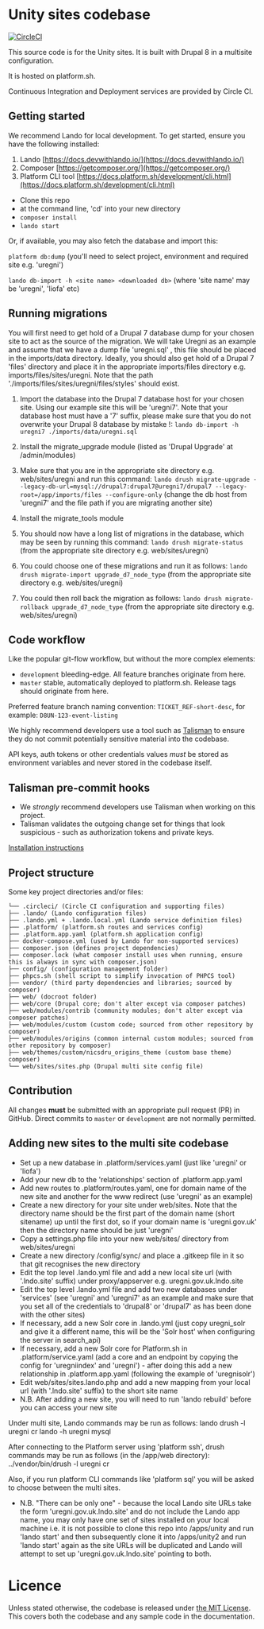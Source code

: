 # Unity sites codebase

[![CircleCI](https://circleci.com/gh/dof-dss/nicsdru_unity.svg?style=svg)](https://circleci.com/gh/dof-dss/nicsdru_unity)

This source code is for the Unity sites. It is built with Drupal 8 in a multisite configuration.

It is hosted on platform.sh.

Continuous Integration and Deployment services are provided by Circle CI.

## Getting started

We recommend Lando for local development. To get started, ensure you have the following installed:

1. Lando [https://docs.devwithlando.io/](https://docs.devwithlando.io/)
2. Composer [https://getcomposer.org/](https://getcomposer.org/)
3. Platform CLI tool [https://docs.platform.sh/development/cli.html](https://docs.platform.sh/development/cli.html)

- Clone this repo
- at the command line, 'cd' into your new directory
- `composer install`
- `lando start`

Or, if available, you may also fetch the database and import this:

`platform db:dump` (you'll need to select project, environment and required site e.g. 'uregni')

`lando db-import -h <site name> <downloaded db>` (where 'site name' may be 'uregni', 'liofa' etc)

## Running migrations

You will first need to get hold of a Drupal 7 database dump for your chosen site to act as the source of the migration.
We will take Uregni as an example and assume that we have a dump file 'uregni.sql' , this file should be placed in the
imports/data directory.
Ideally, you should also get hold of a Drupal 7 'files' directory and place it in the appropriate imports/files 
directory e.g. imports/files/sites/uregni. Note that the path './imports/files/sites/uregni/files/styles' should exist.

1. Import the database into the Drupal 7 database host for your chosen site. Using our example site this will be 'uregni7'. 
Note that your database host must have a '7' suffix, please make sure that you do not overwrite your Drupal 8 database by mistake !:
`lando db-import -h uregni7 ./imports/data/uregni.sql`

2. Install the migrate_upgrade module (listed as 'Drupal Upgrade' at /admin/modules)

3. Make sure that you are in the appropriate site directory e.g. web/sites/uregni and run this command:
`lando drush migrate-upgrade --legacy-db-url=mysql://drupal7:drupal7@uregni7/drupal7 --legacy-root=/app/imports/files --configure-only`
(change the db host from 'uregni7' and the file path if you are migrating another site)

4. Install the migrate_tools module

5. You should now have a long list of migrations in the database, which may be seen by running this command:
`lando drush migrate-status` (from the appropriate site directory e.g. web/sites/uregni)

6. You could choose one of these migrations and run it as follows:
`lando drush migrate-import upgrade_d7_node_type` (from the appropriate site directory e.g. web/sites/uregni)

7. You could then roll back the migration as follows:
`lando drush migrate-rollback upgrade_d7_node_type` (from the appropriate site directory e.g. web/sites/uregni)


## Code workflow

Like the popular git-flow workflow, but without the more complex elements:

- `development` bleeding-edge. All feature branches originate from here.
- `master` stable, automatically deployed to platform.sh. Release tags should originate from here.

Preferred feature branch naming convention: `TICKET_REF-short-desc`, for example: `D8UN-123-event-listing`

We highly recommend developers use a tool such as [Talisman](https://github.com/thoughtworks/talisman) to ensure they do not commit potentially sensitive material into the codebase.

API keys, auth tokens or other credentials values *must* be stored as environment variables and never stored in the codebase itself.

## Talisman pre-commit hooks

- We *strongly* recommend developers use Talisman when working on this project.
- Talisman validates the outgoing change set for things that look suspicious - such as authorization tokens and private keys.

[Installation instructions](https://github.com/thoughtworks/talisman/#installation-as-a-global-hook-template)

## Project structure

Some key project directories and/or files:

```
└── .circleci/ (Circle CI configuration and supporting files)
├── .lando/ (Lando configuration files)
├── .lando.yml + .lando.local.yml (Lando service definition files)
├── .platform/ (platform.sh routes and services config)
├── .platform.app.yaml (platform.sh application config)
├── docker-compose.yml (used by Lando for non-supported services)
├── composer.json (defines project dependencies)
├── composer.lock (what composer install uses when running, ensure this is always in sync with composer.json)
├── config/ (configuration management folder)
├── phpcs.sh (shell script to simplify invocation of PHPCS tool)
├── vendor/ (third party dependencies and libraries; sourced by composer)
├── web/ (docroot folder)
├── web/core (Drupal core; don't alter except via composer patches)
├── web/modules/contrib (community modules; don't alter except via composer patches)
├── web/modules/custom (custom code; sourced from other repository by composer)
├── web/modules/origins (common internal custom modules; sourced from other repository by composer)
├── web/themes/custom/nicsdru_origins_theme (custom base theme) composer)
└── web/sites/sites.php (Drupal multi site config file)
```

## Contribution

All changes **must** be submitted with an appropriate pull request (PR) in GitHub. Direct commits to `master` or `development` are not normally permitted.

## Adding new sites to the multi site codebase

- Set up a new database in .platform/services.yaml (just like 'uregni' or 'liofa')
- Add your new db to the 'relationships' section of .platform.app.yaml
- Add new routes to .platform/routes.yaml, one for domain name of the new site and another for the www redirect 
(use 'uregni' as an example)
- Create a new directory for your site under web/sites. Note that the directory name should be the first part of the 
domain name (short sitename) up until the first dot, so if your domain name is 'uregni.gov.uk' then the directory 
name should be just 'uregni'
- Copy a settings.php file into your new web/sites/<short sitename> directory from web/sites/uregni
- Create a new directory /config/sync/<short sitename> and place a .gitkeep file in it so that git recognises the new directory
- Edit the top level .lando.yml file and add a new local site url (with '.lndo.site' suffix) under proxy/appserver 
e.g. uregni.gov.uk.lndo.site
- Edit the top level .lando.yml file and add two new databases under 'services' (see 'uregni' and 'uregni7' as an example and 
make sure that you set all of the credentials to 'drupal8' or  'drupal7' as has been done with the other sites)  
- If necessary, add a new Solr core in .lando.yml (just copy uregni_solr and give it a different name, this will be the 'Solr host' when 
configuring the server in search_api)
- If necessary, add a new Solr core for Platform.sh in .platform/service.yaml (add a core and an endpoint by copying the config for 
'uregniindex' and 'uregni') - after doing this add a new relationship in .platform.app.yaml (following the example of 'uregnisolr')
- Edit web/sites/sites.lando.php and add a new mapping from your local url (with '.lndo.site' suffix) to the short site name
- N.B. After adding a new site, you will need to run 'lando rebuild' before you can access your new site

Under multi site, Lando commands may be run as follows:
lando drush -l uregni cr
lando -h uregni mysql

After connecting to the Platform server using 'platform ssh', drush commands may be run as follows (in the /app/web directory):
../vendor/bin/drush -l uregni cr

Also, if you run platform CLI commands like 'platform sql' you will be asked to choose between the multi sites.

- N.B. "There can be only one" - because the local Lando site URLs take the form 'uregni.gov.uk.lndo.site' and do not include the 
Lando app name, you may only have one set of sites installed on your local machine i.e. it is not possible to clone this repo
into /apps/unity and run 'lando start' and then subsequently clone it into /apps/unity2 and run 'lando start' again as the 
site URLs will be duplicated and Lando will attempt to set up 'uregni.gov.uk.lndo.site' pointing to both.


# Licence
Unless stated otherwise, the codebase is released under [the MIT License](http://www.opensource.org/licenses/mit-license.php). This covers both the codebase and any sample code in the documentation.
